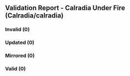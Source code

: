 ## Validation Report - Calradia Under Fire (Calradia/calradia)


### Invalid (0)
### Updated (0)
### Mirrored (0)
### Valid (0)
